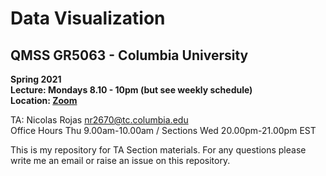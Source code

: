 Data Visualization
======================

QMSS GR5063 - Columbia University
--------------------------------

**Spring 2021**  
**Lecture: Mondays 8.10 - 10pm (but see weekly schedule)**  
**Location: [Zoom](https://columbiauniversity.zoom.us/j/91672697689?pwd=bHJVeEt3dHl5N09Id0Y2V28ydDJPZz09)**  

TA: Nicolas Rojas [nr2670@tc.columbia.edu](nr2670@tc.columbia.edu)  
Office Hours Thu 9.00am-10.00am / Sections Wed 20.00pm-21.00pm EST  

This is my repository for TA Section materials. For any questions please write me an email or raise an issue on this repository.  

